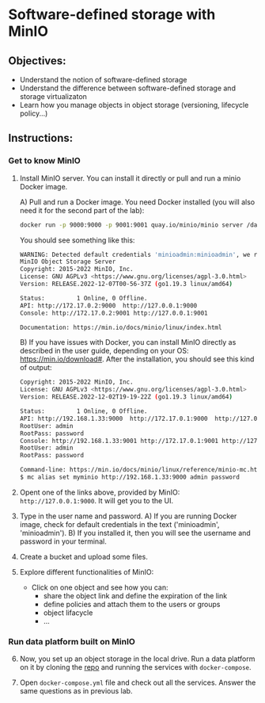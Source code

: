 # Software-defined storage with MinIO

## Objectives:

- Understand the notion of software-defined storage
- Understand the difference between software-defined storage and storage virtualizaton
- Learn how you manage objects in object storage (versioning, lifecycle policy...)

## Instructions:

### Get to know MinIO

1. Install MinIO server. You can install it directly or pull and run a minio Docker image.

    A) Pull and run a Docker image. You need Docker installed (you will also need it for the second part of the lab):

    ```bash
    docker run -p 9000:9000 -p 9001:9001 quay.io/minio/minio server /data --console-address ":9001"
    ```

    You should see something like this:

    ```bash
    WARNING: Detected default credentials 'minioadmin:minioadmin', we recommend that you change these values with 'MINIO_ROOT_USER' and 'MINIO_ROOT_PASSWORD' environment variables
    MinIO Object Storage Server
    Copyright: 2015-2022 MinIO, Inc.
    License: GNU AGPLv3 <https://www.gnu.org/licenses/agpl-3.0.html>
    Version: RELEASE.2022-12-07T00-56-37Z (go1.19.3 linux/amd64)

    Status:         1 Online, 0 Offline. 
    API: http://172.17.0.2:9000  http://127.0.0.1:9000 
    Console: http://172.17.0.2:9001 http://127.0.0.1:9001 

    Documentation: https://min.io/docs/minio/linux/index.html
    ```

    B) If you have issues with Docker, you can install MinIO directly as described in the user guide, depending on your OS: https://min.io/download#. After the installation, you should see this kind of output:

    ```bash
    Copyright: 2015-2022 MinIO, Inc.
    License: GNU AGPLv3 <https://www.gnu.org/licenses/agpl-3.0.html>
    Version: RELEASE.2022-12-02T19-19-22Z (go1.19.3 linux/amd64)

    Status:         1 Online, 0 Offline. 
    API: http://192.168.1.33:9000  http://172.17.0.1:9000  http://127.0.0.1:9000         
    RootUser: admin 
    RootPass: password 
    Console: http://192.168.1.33:9001 http://172.17.0.1:9001 http://127.0.0.1:9001     
    RootUser: admin 
    RootPass: password 

    Command-line: https://min.io/docs/minio/linux/reference/minio-mc.html#quickstart
    $ mc alias set myminio http://192.168.1.33:9000 admin password
    ```

2. Opent one of the links above, provided by MinIO: `http://127.0.0.1:9000`. It will get you to the UI.

3. Type in the user name and password.
   A) If you are running Docker image, check for default credentials in the text ('minioadmin', 'minioadmin').
   B) If you installed it, then you will see the username and password in your terminal.

4. Create a bucket and upload some files.

5. Explore different functionalities of MinIO:
    - Click on one object and see how you can:
        - share the object link and define the expiration of the link
        - define policies and attach them to the users or groups
        - object lifacycle
        - ...

### Run data platform built on MinIO

6. Now, you set up an object storage in the local drive. Run a data platform on it by cloning the [repo](https://github.com/njanakiev/trino-minio-docker) and running the services with `docker-compose`.

7. Open `docker-compose.yml` file and check out all the services. Answer the same questions as in previous lab.










